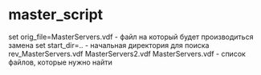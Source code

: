 master_script
=============

set orig_file=MasterServers.vdf - файл на который будет производиться замена
set start_dir=.. - начальная директория для поиска
rev_MasterServers.vdf MasterServers2.vdf MasterServers.vdf - список файлов, которые нужно найти
